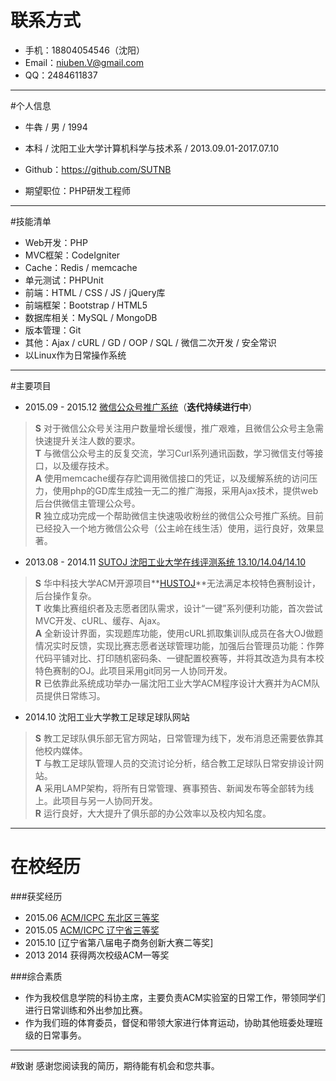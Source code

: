 # 联系方式
* 手机：18804054546（沈阳）
* Email：<niuben.V@gmail.com>
* QQ：2484611837

---

#个人信息
* 牛犇 / 男 / 1994
* 本科 / 沈阳工业大学计算机科学与技术系 / 2013.09.01-2017.07.10
* Github：<https://github.com/SUTNB>

* 期望职位：PHP研发工程师

---

#技能清单
* Web开发：PHP
* MVC框架：CodeIgniter
* Cache：Redis / memcache
* 单元测试：PHPUnit
* 前端：HTML / CSS / JS / jQuery库
* 前端框架：Bootstrap / HTML5
* 数据库相关：MySQL / MongoDB
* 版本管理：Git
* 其他：Ajax / cURL / GD / OOP / SQL / 微信二次开发 / 安全常识
* 以Linux作为日常操作系统 

---

#主要项目
* 2015.09 - 2015.12 [微信公众号推广系统](https://github.com/SUTNB/gzlhshwxe)（**迭代持续进行中**）
> **S** 对于微信公众号关注用户数量增长缓慢，推广艰难，且微信公众号主急需快速提升关注人数的要求。  
> **T** 与微信公众号主的反复交流，学习Curl系列通讯函数，学习微信支付等接口，以及缓存技术。  
> **A** 使用memcache缓存存贮调用微信接口的凭证，以及缓解系统的访问压力，使用php的GD库生成独一无二的推广海报，采用Ajax技术，提供web后台供微信主管理公众号。  
> **R** 独立成功完成一个帮助微信主快速吸收粉丝的微信公众号推广系统。目前已经投入一个地方微信公众号（公主岭在线生活）使用，运行良好，效果显著。  


* 2013.08 - 2014.11 [SUTOJ 沈阳工业大学在线评测系统 13.10/14.04/14.10](https://github.com/cwen-coder/nsut_oj)
> **S** 华中科技大学ACM开源项目**[HUSTOJ](https://code.google.com/p/hustoj/)**无法满足本校特色赛制设计，后台操作复杂。  
> **T** 收集比赛组织者及志愿者团队需求，设计“一键”系列便利功能，首次尝试MVC开发、cURL、缓存、Ajax。  
> **A** 全新设计界面，实现题库功能，使用cURL抓取集训队成员在各大OJ做题情况实时反馈，实现比赛志愿者送球管理功能，加强后台管理员功能：作弊代码平铺对比、打印随机密码条、一键配置校赛等，并将其改造为具有本校特色赛制的OJ。此项目采用git同另一人协同开发。  
> **R** 已依靠此系统成功举办一届沈阳工业大学ACM程序设计大赛并为ACM队员提供日常练习。


* 2014.10 沈阳工业大学教工足球足球队网站      
> **S** 教工足球队俱乐部无官方网站，日常管理为线下，发布消息还需要依靠其他校内媒体。     
> **T** 与教工足球队管理人员的交流讨论分析，结合教工足球队日常安排设计网站。  
> **A** 采用LAMP架构，将所有日常管理、赛事预告、新闻发布等全部转为线上。此项目与另一人协同开发。   
> **R** 运行良好，大大提升了俱乐部的办公效率以及校内知名度。  

---

# 在校经历
###获奖经历
* 2015.06 [ACM/ICPC 东北区三等奖](https://github.com/SUTNB/resume/blob/master/acm_db_2.jpg)
* 2015.05 [ACM/ICPC 辽宁省三等奖](https://github.com/SUTNB/resume/blob/master/acm_l_15_3.jpg)
* 2015.10 [辽宁省第八届电子商务创新大赛二等奖]
* 2013 2014 获得两次校级ACM一等奖

###综合素质
* 作为我校信息学院的科协主席，主要负责ACM实验室的日常工作，带领同学们进行日常训练和外出参加比赛。
* 作为我们班的体育委员，督促和带领大家进行体育运动，协助其他班委处理班级的日常事务。

---

#致谢
感谢您阅读我的简历，期待能有机会和您共事。
